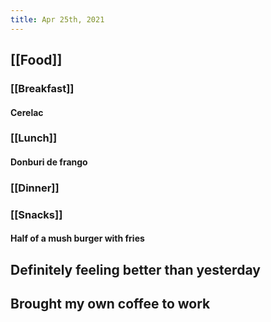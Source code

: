 ```yaml
---
title: Apr 25th, 2021
---
```


## [[Food]]
### [[Breakfast]]
#### Cerelac
### [[Lunch]]
#### Donburi de frango
### [[Dinner]]
####
### [[Snacks]]
#### Half of a mush burger with fries
## Definitely feeling better than yesterday
## Brought my own coffee to work
##
